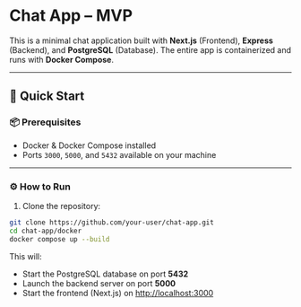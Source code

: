 # Chat App – MVP

This is a minimal chat application built with **Next.js** (Frontend), **Express** (Backend), and **PostgreSQL** (Database). The entire app is containerized and runs with **Docker Compose**.

---

## 🚀 Quick Start

### 📦 Prerequisites

- Docker & Docker Compose installed
- Ports `3000`, `5000`, and `5432` available on your machine

---

### ⚙️ How to Run

1. Clone the repository:

```bash
git clone https://github.com/your-user/chat-app.git
cd chat-app/docker
docker compose up --build
```

This will:

- Start the PostgreSQL database on port **5432**
- Launch the backend server on port **5000**
- Start the frontend (Next.js) on [http://localhost:3000](http://localhost:3000)
